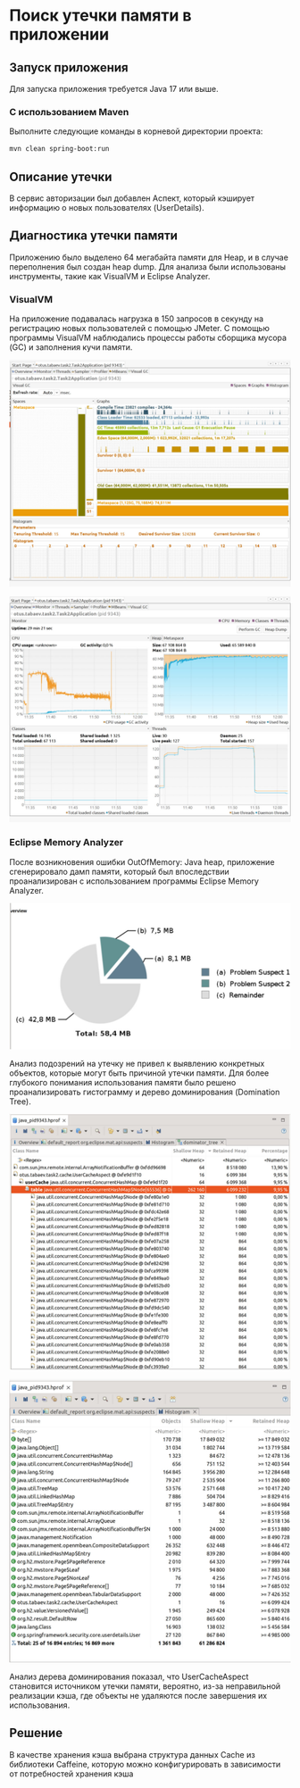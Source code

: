 # Поиск утечки памяти в приложении

## Запуск приложения

Для запуска приложения требуется Java 17 или выше.

### С использованием Maven

Выполните следующие команды в корневой директории проекта:

```bash
mvn clean spring-boot:run
```

## Описание утечки 
В сервис авторизации был добавлен Аспект, который кэширует информацию о новых пользователях
(UserDetails).

## Диагностика утечки памяти

Приложению было выделено 64 мегабайта памяти для Heap, и в 
случае переполнения был создан heap dump. 
Для анализа были использованы инструменты, такие как VisualVM и 
Eclipse Analyzer.

### VisualVM

На приложение подавалась нагрузка в 150 запросов в секунду 
на регистрацию новых пользователей с помощью JMeter. 
С помощью программы VisualVM наблюдались процессы работы
сборщика мусора (GC) и заполнения кучи памяти.

![Работа GC](visualvm-1.jpg)

![Анализ кучи](visualvm-2.jpg)

### Eclipse Memory Analyzer


После возникновения ошибки OutOfMemory: Java heap,
приложение сгенерировало дамп памяти,
который был впоследствии проанализирован с
использованием программы Eclipse Memory Analyzer.

![Анализ подозрений на утечку](ema-1.jpg)

Анализ подозрений на утечку не привел к выявлению 
конкретных объектов, которые могут быть
причиной утечки памяти. Для более глубокого понимания
использования памяти было решено проанализировать гистограмму 
и дерево доминирования (Domination Tree).

![Domination Tree](ema-2.jpg)

![Гистограмма](ema-3.jpg)


Анализ дерева доминирования показал, что UserCacheAspect
становится источником утечки памяти, вероятно, из-за 
неправильной реализации кэша, где объекты не удаляются
после завершения их использования.

## Решение

В качестве хранения кэша выбрана структура данных Cache из библиотеки
Caffeine, которую можно конфигурировать в зависимости от потребностей
хранения кэша


